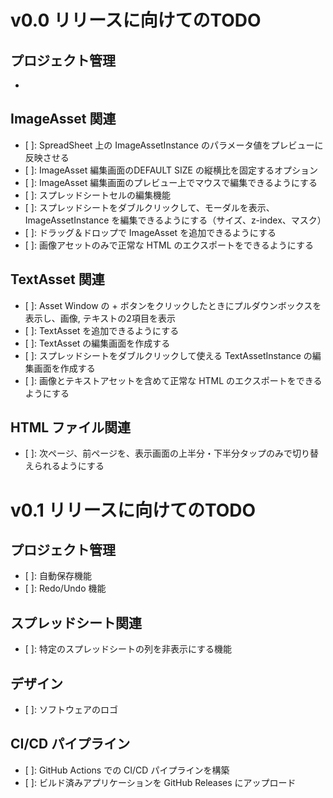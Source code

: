 # v0.0 リリースに向けてのTODO

## プロジェクト管理
- [x]: プロジェクト新規作成時にキャンパスサイズを指定できるように（現在は800x600固定）

## ImageAsset 関連
- [ ]: SpreadSheet 上の ImageAssetInstance のパラメータ値をプレビューに反映させる
- [ ]: ImageAsset 編集画面のDEFAULT SIZE の縦横比を固定するオプション
- [ ]: ImageAsset 編集画面のプレビュー上でマウスで編集できるようにする
- [ ]: スプレッドシートセルの編集機能
- [ ]: スプレッドシートをダブルクリックして、モーダルを表示、ImageAssetInstance を編集できるようにする（サイズ、z-index、マスク）
- [ ]: ドラッグ＆ドロップで ImageAsset を追加できるようにする
- [ ]: 画像アセットのみで正常な HTML のエクスポートをできるようにする

## TextAsset 関連
- [ ]: Asset Window の + ボタンをクリックしたときにプルダウンボックスを表示し、画像, テキストの2項目を表示
- [ ]: TextAsset を追加できるようにする
- [ ]: TextAsset の編集画面を作成する
- [ ]: スプレッドシートをダブルクリックして使える TextAssetInstance の編集画面を作成する
- [ ]: 画像とテキストアセットを含めて正常な HTML のエクスポートをできるようにする

## HTML ファイル関連
- [ ]: 次ページ、前ページを、表示画面の上半分・下半分タップのみで切り替えられるようにする


# v0.1 リリースに向けてのTODO

## プロジェクト管理
- [ ]: 自動保存機能
- [ ]: Redo/Undo 機能

## スプレッドシート関連
- [ ]: 特定のスプレッドシートの列を非表示にする機能

## デザイン
- [ ]: ソフトウェアのロゴ

## CI/CD パイプライン
- [ ]: GitHub Actions での CI/CD パイプラインを構築
- [ ]: ビルド済みアプリケーションを GitHub Releases にアップロード
